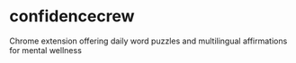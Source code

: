# confidencecrew
Chrome extension offering daily word puzzles and multilingual affirmations for mental wellness
